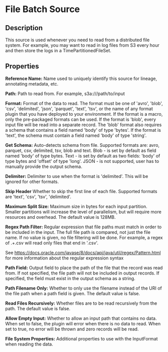 # File Batch Source


Description
-----------
This source is used whenever you need to read from a distributed file system.
For example, you may want to read in log files from S3 every hour and then store
the logs in a TimePartitionedFileSet.


Properties
----------
**Reference Name:** Name used to uniquely identify this source for lineage, annotating metadata, etc.

**Path:** Path to read from. For example, s3a://<bucket>/path/to/input

**Format:** Format of the data to read.
The format must be one of 'avro', 'blob', 'csv', 'delimited', 'json', 'parquet', 'text', 'tsv', or the
name of any format plugin that you have deployed to your environment.
If the format is a macro, only the pre-packaged formats can be used.
If the format is 'blob', every input file will be read into a separate record.
The 'blob' format also requires a schema that contains a field named 'body' of type 'bytes'.
If the format is 'text', the schema must contain a field named 'body' of type 'string'.

**Get Schema:** Auto-detects schema from file. Supported formats are: avro, parquet, csv, delimited, tsv, blob 
and text.
Blob - is set by default as field named 'body' of type bytes.
Text - is set by default as two fields: 'body' of type bytes and 'offset' of type 'long'.
JSON - is not supported, user has to manually provide the output schema.

**Delimiter:** Delimiter to use when the format is 'delimited'. This will be ignored for other formats.

**Skip Header** Whether to skip the first line of each file. Supported formats are 'text', 'csv', 'tsv', 'delimited'.

**Maximum Split Size:** Maximum size in bytes for each input partition.
Smaller partitions will increase the level of parallelism, but will require more resources and overhead.
The default value is 128MB.

**Regex Path Filter:** Regular expression that file paths must match in order to be included in the input.
The full file path is compared, not just the file name.
If no value is given, no file filtering will be done.
For example, a regex of .+\.csv will read only files that end in '.csv'.

See https://docs.oracle.com/javase/8/docs/api/java/util/regex/Pattern.html for more information about 
the regular expression syntax

**Path Field:** Output field to place the path of the file that the record was read from.
If not specified, the file path will not be included in output records.
If specified, the field must exist in the output schema as a string.

**Path Filename Only:** Whether to only use the filename instead of the URI of the file path when a path field is given.
The default value is false.

**Read Files Recursively:** Whether files are to be read recursively from the path. The default value is false.

**Allow Empty Input:** Whether to allow an input path that contains no data. When set to false, the plugin
will error when there is no data to read. When set to true, no error will be thrown and zero records will be read.

**File System Properties:** Additional properties to use with the InputFormat when reading the data.

